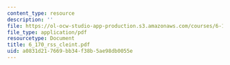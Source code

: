 ```yaml
---
content_type: resource
description: ''
file: https://ol-ocw-studio-app-production.s3.amazonaws.com/courses/6-170-laboratory-in-software-engineering-fall-2005/a0831d217669bb34f38b5ae98db0055e_6_170_rss_cleint.pdf
file_type: application/pdf
resourcetype: Document
title: 6_170_rss_cleint.pdf
uid: a0831d21-7669-bb34-f38b-5ae98db0055e
---
```

